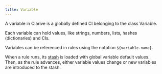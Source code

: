 ```yaml
---
title: Variable
---
```


A variable in Clarive is a globally
defined CI belonging to the class Variable.

Each variable can hold values, like strings,
numbers, lists, hashes (dictionaries) and CIs.

Variables can be referenced in rules using
the notation `${variable-name}`.

When a rule runs, its [stash](concepts/stash)
is loaded with global variable default values.
Then, as the rule advances, either variable values
change or new variables are introduced to the stash.
